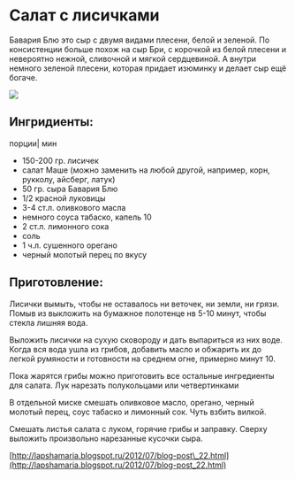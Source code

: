 # Салат с лисичками

Бавария Блю это сыр с двумя видами плесени, белой и зеленой. По консистенции больше похож на сыр Бри, с корочкой из белой плесени и невероятно нежной, сливочной и мягкой сердцевиной. А внутри немного зеленой плесени, которая придает изюминку и делает сыр ещё богаче.

![](https://s-media-cache-ak0.pinimg.com/564x/e7/90/80/e7908020cd962835aa820866ea1dbdda.jpg)

## Ингридиенты:

порции\| мин

* 150-200 гр. лисичек
* салат Маше \(можно заменить на любой другой, например, корн, рукколу, айсберг, латук\)
* 50 гр. сыра Бавария Блю
* 1/2 красной луковицы
* 3-4 ст.л. оливкового масла
* немного соуса табаско, капель 10
* 2 ст.л. лимонного сока
* соль
* 1 ч.л. сушенного орегано
* черный молотый перец по вкусу

## Приготовление:

Лисички вымыть, чтобы не оставалось ни веточек, ни земли, ни грязи. Помыв из выкложить на бумажное полотенце нв 5-10 минут, чтобы стекла лишняя вода.

Выложить лисички на сухую сковороду и дать выпариться из них воде. Когда вся вода ушла из грибов, добавить масло и обжарить их до легкой румяности и готовности на среднем огне, примерно минут 10.

Пока жарятся грибы можно приготовить все остальные ингредиенты для салата. Лук нарезать полукольцами или четвертинками

В отдельной миске смешать оливковое масло, орегано, черный молотый перец, соус табаско и лимонный сок. Чуть взбить вилкой.

Смешать листья салата с луком, горячие грибы и заправку. Сверху выложить произвольно нарезанные кусочки сыра.

[http://lapshamaria.blogspot.ru/2012/07/blog-post\_22.html](http://lapshamaria.blogspot.ru/2012/07/blog-post_22.html)

